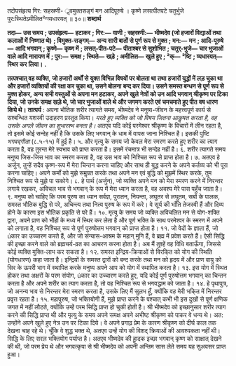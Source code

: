  

तदोपसंहृत्य गिर: सहस्रणी- ॢवमुक्तसङ्गं मन आदिपूरुषे । कृष्णे लसत्पीतपटे चतुर्भुजे पुर:स्थितेऽमीलित²ग्व्यधारयत् ॥ ३०॥ **शब्दार्थ** 

**तदा—** **उस समय** **; उपसंहृत्य—** **हटाकर** **; गिर:—** **वाणी** **; सहस्रणी:—** **भीष्मदेव (जो हजारों विद्याओं तथा कलाओं में** **निष्णात थे)** **; विमुक्त-सङ्गम्—** **अन्य सारी बातों से पूर्ण रूप से मुक्त** **; मन:—** **मन** **; आदि-पूरुषे—** **आदि भगवान्** **; कृष्णे—** **कृष्ण में** **; लसत्-पीत-पटे—** **पीताश्बर से सुशोभित** **; चतुर्-भुजे—** **चार भुजाओं वाले आदि नारायण में** **; पुर:—** **समक्ष** **;** **स्थिते—** **खड़े** **; अमीलित—** **खुले हुए** **; ²क्—** **²ष्टि** **; व्यधारयत्—** **स्थिर कर लिया।** **.** 

**तत्पश्चात् वह व्यक्ति, जो हजारों अर्थों से युक्त विभिन्न विषयों पर बोलता था तथा** **हजारों युद्धों में लड़ चुका था और हजारों व्यक्तियों की रक्षा कर चुका था, उसने बोलना** **बन्द कर दिया। उसने समस्त बन्धन से पूर्ण रूप से मुक्त होकर, अन्य सभी वस्तुओं से** **अपना मन हटाकर, अपने खुले नेत्रों को उन आदि भगवान् श्रीकृष्ण पर टिका दिया, जो** **उनके समक्ष खड़े थे, जो चार भुजाओं वाले थे और जगमग करते एवं चमचमाते हुए पीत** **वष धारण किये थे।** **तात्पर्य** : अपना भौतिक शरीर त्यागते समय, भीष्मदेव ने मनुष्य-जीवन के महत्त्वपूर्ण कार्य से सश्बन्धित यशस्वी उदाहरण प्रस्तुत किया। *मरते हुए व्यक्ति को जो विषय जितना आकॢषत* *करता है, वह उसके अगले जीवन का शुभारश्भ बनता है।* अतएव यदि कोई परमेश्वर श्रीकृष्ण के विचारों में लीन रहता है, तो इसमे कोई सन्देह नहीं है कि उसके लिए भगवान् के धाम में वापस जाना निश्चित है। इसकी पुष्टि *भगवद्गीता* (८.५-१५) में हुई है। ५. और मृत्यु के समय जो केवल मेरा स्मरण करते हुए शरीर का त्याग करता है, वह तुरन्त मेरे स्वभाव को प्राप्त करता है। इसमें रंचमात्र भी सन्देह नहीं है। ६. शरीर त्यागते समय मनुष्य जिस-जिस भाव का स्मरण करता है, वह उस भाव को निश्चित रूप से प्राप्त होता है। ७. अतएव हे अर्जुन, तुन्हें सदैव कृष्ण-रूप में मेरा चिन्तन करना चाहिए और साथ ही युद्ध करने के अपने कर्तव्य को भी पूरा करना चाहिए। अपने कर्मों को मुझे समॢपत करके तथा अपने मन एवं बुद्धि को मुझमें स्थिर करके, तुम निश्चित रूप से मुझे पा सकोगे। ८. हे पार्थ (अर्जुन), जो व्यक्ति अपने मन को मेरा स्मरण करने में निरन्तर लगाये रखकर, अविचल भाव से भगवान् के रूप में मेरा ध्यान करता है, वह अवश्य मेरे पास पहुँच जाता है। ९. मनुष्य को चाहिए कि परम पुरुष का ध्यान सर्वज्ञ, पुरातन, नियन्ता, लघुतर से लघुतम, सबों के पालक, समस्त भौतिक बुद्धि से परे, अचिन्त्य तथा नित्य पुरुष के रूप में करे। वे सूर्य की भाँति तेजस्वी हैं और दिव्य होने के कारण इस भौतिक प्रकृति से परे हैं। १०. मृत्यु के समय जो व्यक्ति अविचलित मन से योग-शक्ति द्वारा, अपने प्राण को भौंहों के मध्य में स्थिर कर लेता है और पूर्ण भक्ति के साथ परमेश्वर के स्मरण में अपने को लगाता है, वह निश्चित् रूप से पूर्ण पुरुषोत्तम भगवान् को प्राप्त होता है। ११. जो वेदों के ज्ञाता हैं, जो úकार का उच्चारण करते हैं, और जो संन्यास-आश्रम के महान् मुनि हैं, वे ब्रह्म में प्रवेश करते हैं। ऐसी सिद्धि की इच्छा करने वाले को ब्रह्मचर्य-व्रत का आचरण करना होता है। अब मैं तुश्हें वह विधि बताऊँगा, जिससे कोई व्यक्ति मुक्ति-लाभ कर सकता है। १२. समस्त इन्द्रिय-क्रियाओं से विरकि्त को योग की स्थिति (योगधारण) कहा जाता है। इन्द्रियों के समस्त द्वारों को बन्द करके तथा मन को हृदय में और प्राण वायु को सिर के ऊपरी भाग में स्थापित करके मनुष्य अपने आप को योग में स्थापित करता है। १३. इस योग में स्थित होकर तथा अक्षरों के परम संयोग, úकार का उच्चारण करते हुए, यदि कोई पूर्ण पुरुषोत्तम भगवान् का चिन्तन करता है और अपने शरीर का त्याग करता है, तो वह निश्चित रूप से भगवद्धाम को जाता है। १४. हे पृथापुत्र, जो अनन्य भाव से निरन्तर मेरा स्मरण करता है, उसके लिए मैं सुलभ हूँ, क्योंकि वह मेरी भकि्त में निरन्तर प्रवृत्त रहता है। १५. महापुरुष, जो भक्तियोगी हैं, मुझे प्राप्त करने के पश्चात् कभी भी इस दुखों से पूर्ण क्षणिक जगत में नहीं लौटते, क्योंकि उन्हें परम सिद्धि प्राप्त हो चुकी होती है। श्री भीष्मदेव को इच्छानुसार शरीर त्याग करने की सिद्धि प्राप्त थी और मृत्यु के समय अपने समक्ष अपने अभीष्ट श्रीकृष्ण को पाकर वे धन्य थे। अत: उन्होंने अपने खुले हुए नेत्र उन पर टिका दिये। वे अपने प्रगाढ़ प्रेम के कारण श्रीकृष्ण को दीर्घ काल तक देखना चाह रहे थे। चूँकि वे शुद्ध भक्त थे, अतएव उन्हें योग की विशद् क्रियाओं की आवश्यकता नहीं थी। सिद्धि के लिए सरल भक्तियोग पर्याप्त है। अतएव भीष्मदेव की हाॢदक इच्छा भगवान् कृष्ण को साक्षात् देखने की थी, जो परम प्रेय थे और भगवत्कृपा से श्री भीष्मदेव को अपनी अन्तिम सास लेते समय यह सुअवसर प्राप्त हुआ। 